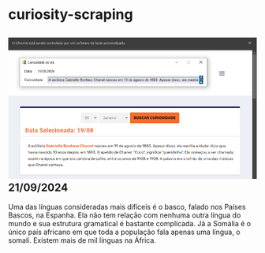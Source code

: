 # curiosity-scraping
![Budget](./execucao.png)
21/09/2024
-
Uma das línguas consideradas mais difíceis é o basco, falado nos Países Bascos, na Espanha. Ela não tem relação com nenhuma outra língua do mundo e sua estrutura gramatical é bastante complicada. Já a Somália é o único país africano em que toda a população fala apenas uma língua, o somali. Existem mais de mil línguas na África.
